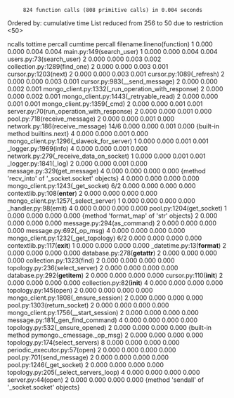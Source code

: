          824 function calls (808 primitive calls) in 0.004 seconds

   Ordered by: cumulative time
   List reduced from 256 to 50 due to restriction <50>

   ncalls  tottime  percall  cumtime  percall filename:lineno(function)
        1    0.000    0.000    0.004    0.004 main.py:149(search_user)
        1    0.000    0.000    0.004    0.004 users.py:73(search_user)
        2    0.000    0.000    0.003    0.002 collection.py:1289(find_one)
        2    0.000    0.000    0.003    0.001 cursor.py:1203(next)
        2    0.000    0.000    0.003    0.001 cursor.py:1089(_refresh)
        2    0.000    0.000    0.003    0.001 cursor.py:983(__send_message)
        2    0.000    0.000    0.002    0.001 mongo_client.py:1332(_run_operation_with_response)
        2    0.000    0.000    0.002    0.001 mongo_client.py:1443(_retryable_read)
        2    0.000    0.000    0.001    0.001 mongo_client.py:1359(_cmd)
        2    0.000    0.000    0.001    0.001 server.py:70(run_operation_with_response)
        2    0.000    0.000    0.001    0.000 pool.py:718(receive_message)
        2    0.000    0.000    0.001    0.000 network.py:186(receive_message)
     14/6    0.000    0.000    0.001    0.000 {built-in method builtins.next}
        4    0.000    0.000    0.001    0.000 mongo_client.py:1296(_slaveok_for_server)
        1    0.000    0.000    0.001    0.001 _logger.py:1969(info)
        4    0.000    0.000    0.001    0.000 network.py:279(_receive_data_on_socket)
        1    0.000    0.000    0.001    0.001 _logger.py:1841(_log)
        2    0.000    0.000    0.001    0.000 message.py:329(get_message)
        4    0.000    0.000    0.000    0.000 {method 'recv_into' of '_socket.socket' objects}
        4    0.000    0.000    0.000    0.000 mongo_client.py:1243(_get_socket)
      6/2    0.000    0.000    0.000    0.000 contextlib.py:108(__enter__)
        2    0.000    0.000    0.000    0.000 mongo_client.py:1257(_select_server)
        1    0.000    0.000    0.000    0.000 _handler.py:98(emit)
        4    0.000    0.000    0.000    0.000 pool.py:1204(get_socket)
        1    0.000    0.000    0.000    0.000 {method 'format_map' of 'str' objects}
        2    0.000    0.000    0.000    0.000 message.py:294(as_command)
        2    0.000    0.000    0.000    0.000 message.py:692(_op_msg)
        4    0.000    0.000    0.000    0.000 mongo_client.py:1232(_get_topology)
      6/2    0.000    0.000    0.000    0.000 contextlib.py:117(__exit__)
        1    0.000    0.000    0.000    0.000 _datetime.py:13(__format__)
        2    0.000    0.000    0.000    0.000 database.py:278(__getattr__)
        2    0.000    0.000    0.000    0.000 collection.py:1323(find)
        2    0.000    0.000    0.000    0.000 topology.py:236(select_server)
        2    0.000    0.000    0.000    0.000 database.py:292(__getitem__)
        2    0.000    0.000    0.000    0.000 cursor.py:110(__init__)
        2    0.000    0.000    0.000    0.000 collection.py:82(__init__)
        4    0.000    0.000    0.000    0.000 topology.py:145(open)
        2    0.000    0.000    0.000    0.000 mongo_client.py:1808(_ensure_session)
        2    0.000    0.000    0.000    0.000 pool.py:1303(return_socket)
        2    0.000    0.000    0.000    0.000 mongo_client.py:1756(__start_session)
        2    0.000    0.000    0.000    0.000 message.py:181(_gen_find_command)
        4    0.000    0.000    0.000    0.000 topology.py:532(_ensure_opened)
        2    0.000    0.000    0.000    0.000 {built-in method pymongo._cmessage._op_msg}
        2    0.000    0.000    0.000    0.000 topology.py:174(select_servers)
        8    0.000    0.000    0.000    0.000 periodic_executor.py:57(open)
        2    0.000    0.000    0.000    0.000 pool.py:701(send_message)
        2    0.000    0.000    0.000    0.000 pool.py:1246(_get_socket)
        2    0.000    0.000    0.000    0.000 topology.py:205(_select_servers_loop)
        4    0.000    0.000    0.000    0.000 server.py:44(open)
        2    0.000    0.000    0.000    0.000 {method 'sendall' of '_socket.socket' objects}



